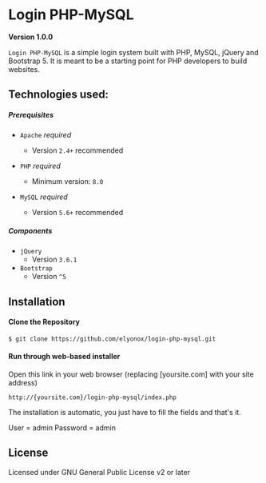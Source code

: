 Login PHP-MySQL
=========
**Version 1.0.0**

`Login PHP-MySQL` is a simple login system built with PHP, MySQL, jQuery and Bootstrap 5. It is meant to be a starting point for PHP developers to build websites.


Technologies used:
------------------
##### Prerequisites

- `Apache` *_required_*
	- Version `2.4+` recommended

- `PHP` *_required_*
	- Minimum version: `8.0`

- `MySQL` *_required_*
	- Version `5.6+` recommended

##### Components
- `jQuery`
	- Version `3.6.1`
- `Bootstrap`
	- Version `^5`


Installation
------------

#### Clone the Repository
	$ git clone https://github.com/elyonox/login-php-mysql.git

#### Run through web-based installer
Open this link in your web browser (replacing [yoursite.com] with your site address)

    http://{yoursite.com}/login-php-mysql/index.php

The installation is automatic, you just have to fill the fields and that's it.

User = admin
Password = admin


License
-------

Licensed under GNU General Public License v2 or later
